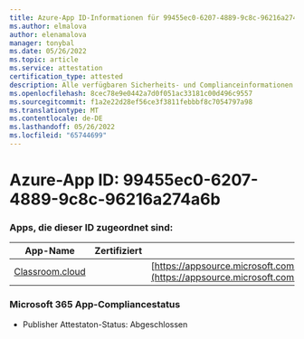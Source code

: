 ```yaml
---
title: Azure-App ID-Informationen für 99455ec0-6207-4889-9c8c-96216a274a6b
ms.author: elmalova
author: elenamalova
manager: tonybal
ms.date: 05/26/2022
ms.topic: article
ms.service: attestation
certification_type: attested
description: Alle verfügbaren Sicherheits- und Complianceinformationen für 99455ec0-6207-4889-9c8c-96216a274a6b.
ms.openlocfilehash: 8cec78e9e0442a7d0f051ac33181c00d496c9557
ms.sourcegitcommit: f1a2e22d28ef56ce3f3811febbbf8c7054797a98
ms.translationtype: MT
ms.contentlocale: de-DE
ms.lasthandoff: 05/26/2022
ms.locfileid: "65744699"
---
```

# <a name="azure-app-id-99455ec0-6207-4889-9c8c-96216a274a6b"></a>Azure-App ID: 99455ec0-6207-4889-9c8c-96216a274a6b


### <a name="apps-associated-with-this-id"></a>Apps, die dieser ID zugeordnet sind:
| **App-Name** | **Zertifiziert** | **Anzeigen in AppSource** |
|--------------|---------------|-----------------------|
| [Classroom.cloud](../forward/netsupportltd1595255396224.classroom_cloud.md) |  | [https://appsource.microsoft.com/product/office/netsupportltd1595255396224.classroom_cloud](https://appsource.microsoft.com/product/office/netsupportltd1595255396224.classroom_cloud) |

### <a name="microsoft-365-app-compliance-status"></a>Microsoft 365 App-Compliancestatus
- Publisher Attestaton-Status: Abgeschlossen
